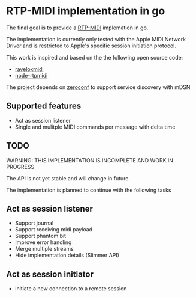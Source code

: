 # RTP-MIDI implementation in go

The final goal is to provide a [RTP-MIDI](https://en.wikipedia.org/wiki/RTP-MIDI) implemation in go.

The implementation is currently only tested with the Apple MIDI Network Driver and is restricted to 
Apple's specific session initiation protocol.

This work is inspired and based on the the following open source code:

* [raveloxmidi](https://github.com/ravelox/pimidi/tree/master/raveloxmidi)
* [node-rtpmidi](https://github.com/jdachtera/node-rtpmidi)

The project depends on [zeroconf](https://github.com/grandcat/zeroconf) to support service discovery with mDSN

## Supported features
* Act as session listener
* Single and mulitple MIDI commands per message with delta time


## TODO

WARNING: THIS IMPLEMENTATION IS INCOMPLETE AND WORK IN PROGRESS

The API is not yet stable and will change in future.

The implementation is planned to continue with the following tasks

## Act as session listener
* Support journal
* Support receiving midi payload
* Support phantom bit
* Improve error handling
* Merge multiple streams
* Hide implementation details (Slimmer API)

## Act as session initiator
* initiate a new connection to a remote session

